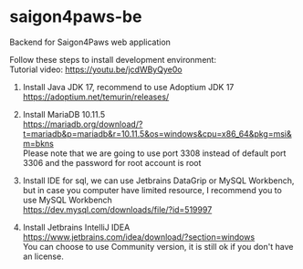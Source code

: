 # saigon4paws-be
Backend for Saigon4Paws web application

Follow these steps to install development environment: \
Tutorial video: https://youtu.be/jcdWByQye0o 

1. Install Java JDK 17, recommend to use Adoptium JDK 17 \
https://adoptium.net/temurin/releases/ 

2. Install MariaDB 10.11.5 \
https://mariadb.org/download/?t=mariadb&p=mariadb&r=10.11.5&os=windows&cpu=x86_64&pkg=msi&m=bkns  \
Please note that we are going to use port 3308 instead of default port 3306 and the password for root account is root

3. Install IDE for sql, we can use Jetbrains DataGrip or MySQL Workbench, but in case you computer have limited resource, I recommend you to use MySQL Workbench \
https://dev.mysql.com/downloads/file/?id=519997

4. Install Jetbrains IntelliJ IDEA \
https://www.jetbrains.com/idea/download/?section=windows  \
You can choose to use Community version, it is still ok if you don't have an license.
